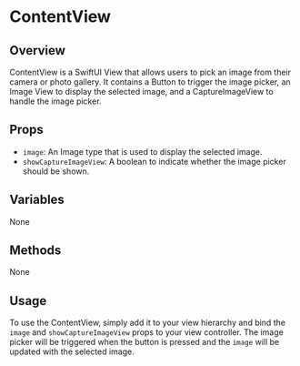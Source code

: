# ContentView

## Overview
ContentView is a SwiftUI View that allows users to pick an image from their camera or photo gallery. It contains a Button to trigger the image picker, an Image View to display the selected image, and a CaptureImageView to handle the image picker.

## Props
- `image`: An Image type that is used to display the selected image.
- `showCaptureImageView`: A boolean to indicate whether the image picker should be shown.

## Variables
None

## Methods
None

## Usage
To use the ContentView, simply add it to your view hierarchy and bind the `image` and `showCaptureImageView` props to your view controller. The image picker will be triggered when the button is pressed and the `image` will be updated with the selected image.